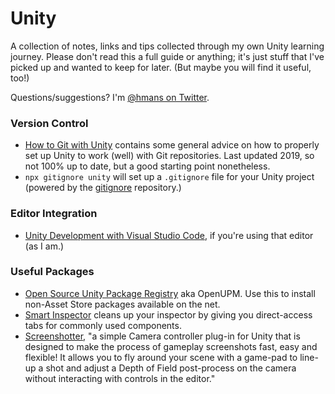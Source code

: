 # Unity

A collection of notes, links and tips collected through my own Unity learning journey. Please don't read this a full guide or anything; it's just stuff that I've picked up and wanted to keep for later. (But maybe you will find it useful, too!)

Questions/suggestions? I'm [@hmans on Twitter](https://twitter.com/hmans).

### Version Control

- [How to Git with Unity](https://thoughtbot.com/blog/how-to-git-with-unity) contains some general advice on how to properly set up Unity to work (well) with Git repositories. Last updated 2019, so not 100% up to date, but a good starting point nonetheless.
- `npx gitignore unity` will set up a `.gitignore` file for your Unity project (powered by the [gitignore](https://github.com/github/gitignore) repository.)

### Editor Integration

- [Unity Development with Visual Studio Code](https://code.visualstudio.com/docs/other/unity), if you're using that editor (as I am.)


### Useful Packages

- [Open Source Unity Package Registry](https://openupm.com/) aka OpenUPM. Use this to install non-Asset Store packages available on the net.
- [Smart Inspector](https://github.com/neon-age/Smart-Inspector) cleans up your inspector by giving you direct-access tabs for commonly used components.
- [Screenshotter](https://github.com/neon8100/screenshotter), "a simple Camera controller plug-in for Unity that is designed to make the process of gameplay screenshots fast, easy and flexible! It allows you to fly around your scene with a game-pad to line-up a shot and adjust a Depth of Field post-process on the camera without interacting with controls in the editor."
